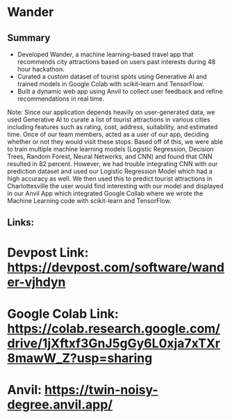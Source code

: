 # Wander

## Summary
- Developed Wander, a machine learning–based travel app that recommends city attractions based on users past interests during 48 hour hackathon.
- Curated a custom dataset of tourist spots using Generative AI and trained models in Google Colab with scikit-learn and TensorFlow.
- Built a dynamic web app using Anvil to collect user feedback and refine recommendations in real time.

Note: Since our application depends heavily on user-generated data, we used Generative AI to curate a list of tourist attractions in various cities including features such as rating, cost, address, suitability, and estimated time. Once of our team members, acted as a user of our app, deciding whether or not they would visit these stops. Based off of this, we were able to train multiple machine learning models (Logistic Regression, Decision Trees, Random Forest, Neural Networks, and CNN) and found that CNN resulted in 82 percent. However, we had trouble integrating CNN with our prediction dataset and used our Logistic Regression Model which had a high accuracy as well. We then used this to predict tourist attractions in Charlottesville the user would find interesting with our model and displayed in our Anvil App which integrated Google Collab where we wrote the Machine Learning code with scikit-learn and TensorFlow.

## Links:
# Devpost Link: https://devpost.com/software/wander-vjhdyn
# Google Colab Link: https://colab.research.google.com/drive/1jXftxf3GnJ5gGy6L0xja7xTXr8mawW_Z?usp=sharing
# Anvil: https://twin-noisy-degree.anvil.app/
